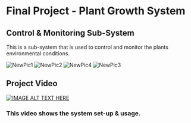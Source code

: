 # Final Project - Plant Growth System
## Control & Monitoring Sub-System
This is a sub-system that is used to control and monitor the plants environmental conditions.

![NewPic1](https://user-images.githubusercontent.com/12692788/61577437-d93bee80-aaef-11e9-840d-a0966d84d957.jpg)
![NewPic2](https://user-images.githubusercontent.com/12692788/61577440-e2c55680-aaef-11e9-9cb5-9e9d178591e2.jpg)
![NewPic4](https://user-images.githubusercontent.com/12692788/61577443-eeb11880-aaef-11e9-9645-977aa2a2d673.jpg)
![NewPic3](https://user-images.githubusercontent.com/12692788/61577442-e953ce00-aaef-11e9-8611-adc5d1a70091.jpg)

## Project Video
[![IMAGE ALT TEXT HERE](https://img.youtube.com/vi/qcWmx6M76gs/0.jpg)](https://www.youtube.com/watch?v=qcWmx6M76gs)

### This video shows the system set-up & usage.
